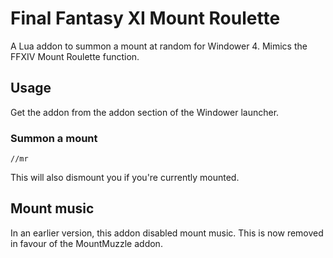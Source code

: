 # Final Fantasy XI Mount Roulette

A Lua addon to summon a mount at random for Windower 4. Mimics the FFXIV Mount Roulette function.

## Usage

Get the addon from the addon section of the Windower launcher.

### Summon a mount

`//mr`

This will also dismount you if you're currently mounted.

## Mount music

In an earlier version, this addon disabled mount music. This is now removed in favour of the MountMuzzle addon.
